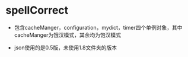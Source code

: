 # spellCorrect
- 包含cacheManger，configuration，mydict，timer四个单例对象，其中cacheManger为饿汉模式，其余均为饱汉模式

- json使用的是0.5版，未使用1.8文件夹的版本
